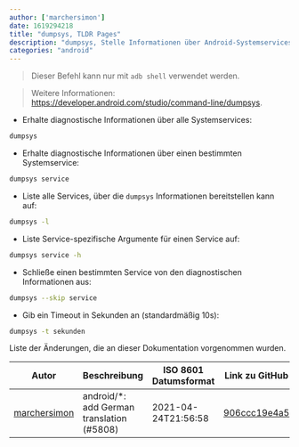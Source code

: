 ```yaml
---
author: ['marchersimon']
date: 1619294218
title: "dumpsys, TLDR Pages"
description: "dumpsys, Stelle Informationen über Android-Systemservices bereit."
categories: "android"
---
```

> Dieser Befehl kann nur mit `adb shell` verwendet werden.

> Weitere Informationen: <https://developer.android.com/studio/command-line/dumpsys>.

- Erhalte diagnostische Informationen über alle Systemservices:

```bash
dumpsys
```

- Erhalte diagnostische Informationen über einen bestimmten Systemservice:

```bash
dumpsys service
```

- Liste alle Services, über die `dumpsys` Informationen bereitstellen kann auf:

```bash
dumpsys -l
```

- Liste Service-spezifische Argumente für einen Service auf:

```bash
dumpsys service -h
```

- Schließe einen bestimmten Service von den diagnostischen Informationen aus:

```bash
dumpsys --skip service
```

- Gib ein Timeout in Sekunden an (standardmäßig 10s):

```bash
dumpsys -t sekunden
```
Liste der Änderungen, die an dieser Dokumentation vorgenommen wurden.


Autor | Beschreibung | ISO 8601 Datumsformat | Link zu GitHub
------|-----|-----|-----
[marchersimon](mailto:50295997+marchersimon@users.noreply.github.com) | android/*: add German translation (#5808) | 2021-04-24T21:56:58 | [906ccc19e4a5](https://github.com/tldr-pages/tldr/commit/906ccc19e4a52da93874a6797b29412359e658b4)

